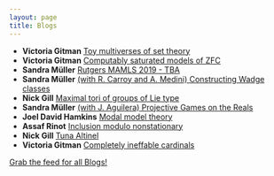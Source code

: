 ```yaml
---
layout: page
title: Blogs
---
```


* **Victoria Gitman** [Toy multiverses of set theory](https://victoriagitman.github.io/talks/2019/07/17/toy-multiverses-of-set-theory.html)
* **Victoria Gitman** [Computably saturated models of ZFC](https://victoriagitman.github.io/research/2019/07/16/computably-saturated-models-of-zfc.html)
* **Sandra Müller** [Rutgers MAMLS 2019 - TBA](https://muellersandra.github.io/upcomingtalk/talk/invconftalk/2019/07/15/TalkMAMLS.html)
* **Sandra Müller** [(with R. Carroy and A. Medini) Constructing Wadge classes](https://muellersandra.github.io/publication/2019/07/12/PaperConstructingWadgeClasses.html)
* **Nick Gill** [Maximal tori of groups of Lie type](https://nickpgill.github.io/maximal-tori-of-groups-of-Lie-type)
* **Sandra Müller** [(with J. Aguilera) Projective Games on the Reals](https://muellersandra.github.io/publication/2019/07/08/PaperGamesOnReals.html)
* **Joel David Hamkins** [Modal model theory](http://jdh.hamkins.org/modal-model-theory/)
* **Assaf Rinot** [Inclusion modulo nonstationary](http://blog.assafrinot.com/?p=4582)
* **Nick Gill** [Tuna Altinel](https://nickpgill.github.io/tuna-altinel)
* **Victoria Gitman** [Completely ineffable cardinals](https://victoriagitman.github.io/research/2019/06/05/completely-ineffable-cardinals.html)

[Grab the feed for all Blogs!](Blogs.xml)
